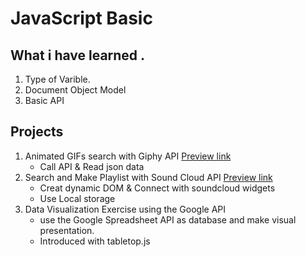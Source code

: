 # **JavaScript Basic**<br>
## What i have learned .
1. Type of Varible.
2. Document Object Model
3. Basic API 
## Projects
1. Animated GIFs search with Giphy API [Preview link](https://mapplee.github.io/JS_search_engine/)
   *  Call API & Read json data
2. Search and Make Playlist with Sound Cloud API [Preview link](https://mapplee.github.io/Js_SoundCloud_API/)
   * Creat dynamic DOM & Connect with soundcloud widgets 
   * Use Local storage
6. Data Visualization Exercise using the Google API 
   * use the Google Spreadsheet API as database and make visual presentation.
   * Introduced with tabletop.js
 
